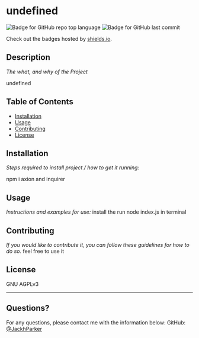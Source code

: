 # undefined
  ![Badge for GitHub repo top language](https://img.shields.io/github/languages/top/jackhparker/undefined?style=flat&logo=appveyor) ![Badge for GitHub last commit](https://img.shields.io/github/last-commit/jackhparker/undefined?style=flat&logo=appveyor)
  
  Check out the badges hosted by [shields.io](https://shields.io/).
  
  
  ## Description 
  
  *The what, and why of the Project* 
  
  undefined
  ## Table of Contents
  * [Installation](#installation)
  * [Usage](#usage)
  * [Contributing](#contributing)
  * [License](#license)
  ## Installation
  
  *Steps required to install project / how to get it running:*
  
  npm i axion and inquirer
  ## Usage 
  
  *Instructions and examples for use:*
  install the run node index.js in terminal
  ## Contributing
  
  *If you would like to contribute it, you can follow these guidelines for how to do so.*
  feel free to use it
  ## License
  
  GNU AGPLv3
  
  ---
  ## Questions?

  For any questions, please contact me with the information below:
  GitHub: [@JackhParker](https://api.github.com/users/JackhParker)
  
